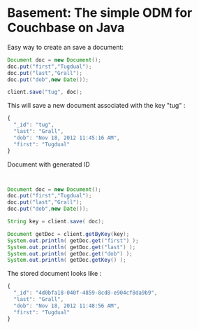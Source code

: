 Basement: The simple ODM for Couchbase on Java
=============================================

Easy way to create an save a document:

```java
Document doc = new Document();
doc.put("first","Tugdual");
doc.put("last","Grall");
doc.put("dob",new Date());

client.save("tug", doc);
```

This will save a new document associated with the key "tug" : 
```js
{
  "_id": "tug",
  "last": "Grall",
  "dob": "Nov 18, 2012 11:45:16 AM",
  "first": "Tugdual"
}
```

Document with generated ID
```java


Document doc = new Document();
doc.put("first","Tugdual");
doc.put("last","Grall");
doc.put("dob",new Date());

String key = client.save( doc);

Document getDoc = client.getByKey(key);
System.out.println( getDoc.get("first") );
System.out.println( getDoc.get("last") );
System.out.println( getDoc.get("dob") );
System.out.println( getDoc.getKey() );


```

The stored document looks like :

```js
{
  "_id": "4d0bfa18-040f-4859-8cd8-e904cf8da9b9",
  "last": "Grall",
  "dob": "Nov 18, 2012 11:48:56 AM",
  "first": "Tugdual"
}
```
